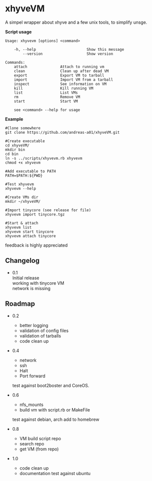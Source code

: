 xhyveVM
========
A simpel wrapper about xhyve and a few unix tools, to simplify unsge.

**Script usage**

    Usage: xhyvevm [options] <command>

        -h, --help                       Show this message
            --version                    Show version

    Commands:
    	attach  		     Attach to running vm
    	clean   		     Clean up after dead VM
    	export  		     Export VM to tarball
    	import  		     Import VM from a tarball
    	inspect 		     See information on VM
    	kill    		     Kill running VM
    	list    		     List VMs
    	rm      		     Remove VM
    	start   		     Start VM

    	see <command> --help for usage


**Example**

    #Clone somewhere
    git clone https://github.com/andreas-a01/xhyveVM.git

    #Create executable
    cd xhyveVM/    
    mkdir bin   
    cd bin
    ln -s ../scripts/xhyvevm.rb xhyvevm
    chmod +x xhyvevm

    #Add executable to PATH
    PATH=$PATH:${PWD}

    #Test xhyvevm
    xhyvevm --help

    #Create VMs dir
    mkdir ~/xhyveVM/

    #Import tinycore (see release for file)
    xhyvevm import tinycore.tgz

    #Start & attach
    xhyvevm list
    xhyvevm start tinycore
    xhyvevm attach tinycore

feedback is highly appreciated


Changelog
---------
* 0.1  
    Initial release  
    working with tinycore VM  
    network is missing  


Roadmap
-------
* 0.2
    * better logging
    * validation of config files
    * validation of tarballs
    * code clean up


* 0.4
    * network
    * ssh
    * Halt
    * Port forward

    test against boot2boster and CoreOS.

* 0.6
    * nfs_mounts
    * build vm with script.rb or MakeFile

    test against debian, arch
    add to homebrew


* 0.8
    * VM build script repo
    * search repo
    * get VM (from repo)


* 1.0
    * code clean up
    * documentation
    test against ubuntu
